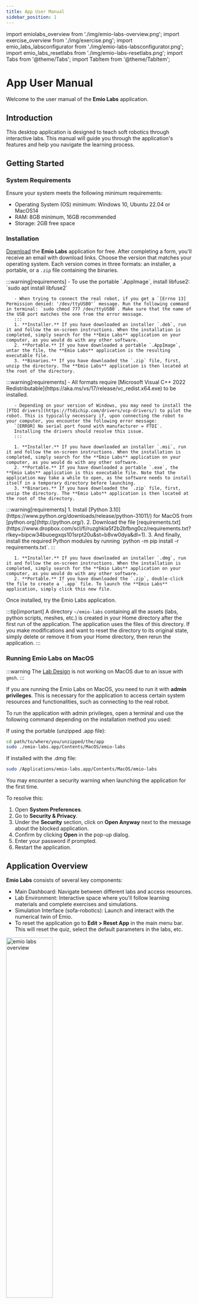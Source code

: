 ```yaml
---
title: App User Manual
sidebar_position: 1
---
```


import emiolabs_overview from './img/emio-labs-overview.png';
import exercise_overview from './img/exercise.png';
import emio_labs_labsconfigurator from './img/emio-labs-labsconfigurator.png';
import emio_labs_resetlabs from './img/emio-labs-resetlabs.png';
import Tabs from '@theme/Tabs';
import TabItem from '@theme/TabItem';

# App User Manual

Welcome to the user manual of the **Emio Labs** application.

## Introduction

This desktop application is designed to teach soft robotics through interactive labs. This manual will guide you through the application's features and help you navigate the learning process.

## Getting Started

### System Requirements

Ensure your system meets the following minimum requirements:

- Operating System (OS) minimum: Windows 10, Ubuntu 22.04 or MacOS14
- RAM: 8GB minimum, 16GB recommended
- Storage: 2GB free space

### Installation

[Download](https://mailchi.mp/compliance-robotics.com/download-emio-labs) the **Emio Labs** application for free. After completing a form, you'll receive an email with download links. Choose the version that matches your operating system. Each version comes in three formats: an installer, a portable, or a `.zip` file containing the binaries.

<Tabs className="unique-tabs" groupId="operating-systems">
  <TabItem value="linux" label="Linux" default>
       :::warning[requirements]
       - To use the portable `.AppImage`, install libfuse2: `sudo apt install libfuse2`

       - When trying to connect the real robot, if you get a `[Errno 13] Permission denied: '/dev/ttyUSB0'` message. Run the following command in terminal: `sudo chmod 777 /dev/ttyUSB0`. Make sure that the name of the USB port matches the one from the error message.
       ::: 
       1. **Installer.** If you have downloaded an installer `.deb`, run it and follow the on-screen instructions. When the installation is completed, simply search for the **Emio Labs** application on your computer, as you would do with any other software.
       2. **Portable.** If you have downloaded a portable `.AppImage`, untar the file, the **Emio Labs** application is the resulting executable file.   
       3. **Binaries.** If you have downloaded the `.zip` file, first, unzip the directory. The **Emio Labs** application is then located at the root of the directory. 
  </TabItem>
  <TabItem value="windows" label="Windows">
       :::warning[requirements]
       - All formats require [Microsoft Visual C++ 2022 Redistributable](https://aka.ms/vs/17/release/vc_redist.x64.exe) to be installed.

       - Depending on your version of Windows, you may need to install the [FTDI drivers](https://ftdichip.com/drivers/vcp-drivers/) to pilot the robot. This is typically necessary if, upon connecting the robot to your computer, you encounter the following error message:  
       `[ERROR] No serial port found with manufacturer = FTDI`.  
       Installing the drivers should resolve this issue.
       :::   

       1. **Installer.** If you have downloaded an installer `.msi`, run it and follow the on-screen instructions. When the installation is completed, simply search for the **Emio Labs** application on your computer, as you would do with any other software.
       2. **Portable.** If you have downloaded a portable `.exe`, the **Emio Labs** application is this executable file. Note that the application may take a while to open, as the software needs to install itself in a temporary directory before launching.   
       3. **Binaries.** If you have downloaded the `.zip` file, first, unzip the directory. The **Emio Labs** application is then located at the root of the directory. 

  </TabItem>
  <TabItem value="macos" label="MacOS">
       :::warning[requirements]
       1. Install [Python 3.10](https://www.python.org/downloads/release/python-31011/) for MacOS from [python.org](http://python.org/). 
       2. Download the file [requirements.txt](https://www.dropbox.com/scl/fi/ruzghkla5f2b2bfbng0cz/requirements.txt?rlkey=bipcw34buoegxqs101srpt20u&st=b8vw0dya&dl=1).
       3. And finally, install the required Python modules by running `python -m pip install -r requirements.txt`.
       :::

       1. **Installer.** If you have downloaded an installer `.dmg`, run it and follow the on-screen instructions. When the installation is completed, simply search for the **Emio Labs** application on your computer, as you would do with any other software.
       2. **Portable.** If you have downloaded the `.zip`, double-click the file to create a `.app` file. To launch the **Emio Labs** application, simply click this new file. 
  </TabItem>
</Tabs>

Once installed, try the Emio Labs application. 


:::tip[important]
A directory <code>~/emio-labs</code> containing all the assets (labs, python scripts, meshes, etc.) is created in your Home directory after the first run of the application. The application uses the files of this directory. If you make modifications and want to reset the directory to its original state, simply delete or remove it from your Home directory, then rerun the application.
:::

### Running Emio Labs on MacOS
:::warning
The [Lab Design](https://docs-support.compliance-robotics.com/docs/v25.06/Users/EmioLabs/find-labs/#lab---design) is not working on MacOS due to an issue with `gmsh`.
:::

If you are running the Emio Labs on MacOS, you need to run it with **admin privileges**. This is necessary for the application to access certain system resources and functionalities, such as connecting to the real robot.

To run the application with admin privileges, open a terminal and use the following command depending on the installation method you used:

If using the portable (unzipped .app file): 
```bash
cd path/to/where/you/unzipped/the/app
sudo ./emio-labs.app/Contents/MacOS/emio-labs
```

If installed with the .dmg file:
```bash
sudo /Applications/emio-labs.app/Contents/MacOS/emio-labs
```

You may encounter a security warning when launching the application for the first time. 

To resolve this:
1. Open **System Preferences**.
2. Go to **Security & Privacy**.
3. Under the **Security** section, click on **Open Anyway** next to the message about the blocked application.
4. Confirm by clicking **Open** in the pop-up dialog.
5. Enter your password if prompted.
6. Restart the application.

## Application Overview

**Emio Labs** consists of several key components:

- Main Dashboard: Navigate between different labs and access resources.
- Lab Environment: Interactive space where you'll follow learning materials and complete exercises and simulations.
- Simulation Interface (sofa-robotics): Launch and interact with the numerical twin of Emio.
- To reset the application go to **Edit > Reset App** in the main menu bar. This will reset the quiz, select the default parameters in the labs, etc.

<img className="centered" src={emiolabs_overview} width="50%" alt="emio labs overview"/>
<figcaption>The **Emio Labs** application on the Introduction page. The main dashboard is located at the top of each page.</figcaption>



## Navigating the Labs

The original content of **Emio Labs** created by Compliance Robotics offers a series of labs covering various aspects of soft robotics:

- Modeling
- Inverse Kinematics
- Pick & Place
- Design 
- Closed Loop

To access a lab:

1. Click on the desired lab from the main dashboard.
2. Read the lab overview and objectives.
3. Follow the step-by-step instructions within each lab.

If you want to create your own content, you can follow this [documentation](create-your-lab.md). 

## Managing Labs in Emio Labs
Since Emio Labs v25.12, you can add and reorder labs into Emio Labs via the **Labs Configurator** and the **Reset Labs** window.

The **Labs Configurator** lists all the labs available for Emio Labs that are in the `path/to/home/emio-labs/version/assets/labs` folder.
From there, you can **activate** a lab to be viewed in the app and **reorder** the labs by checking and drag and dropping the lab cards.


### Adding a Lab 
With the **Labs Configurator**, you can also add labs to the application.

A lab should follow the [Lab Empty](https://github.com/SofaComplianceRobotics/Emio.lab_empty) template.

To open the configurator, click on **Labs>Configure Labs** in the top menu bar.

<img className="centered" src={emio_labs_labsconfigurator} width="50%" alt="overview of the labs configurator window"/>

You can add a lab by inputing either of the following in the text input:
- a local path on your computer to a folder containing the lab material;
     - e.g., _/home/username/path/to/a/lab/folder_
- a link (http or https) to a `zip` archive.
     - e.g., _https://github.com/SofaComplianceRobotics/Emio.lab_empty/archive/refs/heads/main.zip_


Then click on the **Add** button to add the lab to the list of available labs for Emio Labs. This will copy the folder from the input into the `path/to/home/emio-labs/version/assets/labs` folder.

By default, the lab will be checked and added to the application. If you want to remove it to the Emio Labs app, click on the checkbox.

### Resetting the Labs
You can reset the labs content by opening the **Reset Labs** window by clicking the **Labs>Reset Labs**. Resetting a lab means copying back the original content of the labs into the `path/to/home/emio-labs/version/assets/labs` folder. This way, if you made changes to the labs material, you can easily come back to the initial state.

In the window, either select the labs you want to reset and click the **Reset Selected** button or simply click the **Reset All** button to reset all the labs.


<img className="centered" src={emio_labs_resetlabs} width="50%" alt="overview of the labs configurator window"/>

:::tip[important]
Note: You can only reset the labs that have been added with the Labs Configurator or the core labs.
:::

## Using the Simulation Software

The simulation software provides a numerical twin of Emio for experimentation:

- Each lab contains exercise sections within you could be asked to launch the simulation corresponding to the exercise.
- To launch the simulation, click the **SOFA** button within the section.
- For information about the simulation software, follow the [SOFA Robotics docs](../SOFARobotics/GUI-user-manual.md).

<img className="centered" src={exercise_overview} width="50%" alt="overview of an exercise section"/>
<figcaption>Example of a lab exercise. Notice the SOFA button at the bottom of the section. Follow the instructions and click on this button to launch the simulation of the exercise.</figcaption>

## Piloting the Real Device

After completing the requirements in simulation, you may have the opportunity to pilot the real soft robot:

- Ensure the physical device is properly connected and powered on.
- Toggle the "Simulation/Robot" button at the top of the simulation software to establish a connection between the simulator and the real device. When in "Robot" mode, pressing the play button will send simulation commands directly to the real device. 
- And finally use the interface controls to pilote Emio (see the [SOFA Robotics docs](../SOFARobotics/GUI-user-manual.md)).

## Sandbox

The **Emio Labs** application offers a sandbox mode which allow you to set up Emio exactly as you want. Using the original set of legs and connectors or your own designed parts. In the main dashboard click on the Sandbox link to open the corresponding page: 

1. Follow the instructions to help you set up your Emio and the numerical twin.
2. Launch the corresponding simulation by clicking on the SOFA button as usual, and enjoy.

## Additional Resources

Access supplementary materials through this website, including:

- [FAQs](faq.md)

For additional help or inquiries, please contact our support team using this [form](/emio-support-form).
